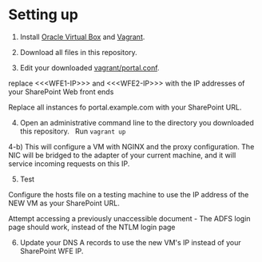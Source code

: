 # Setting up

1. Install [Oracle Virtual Box](https://www.virtualbox.org/) and [Vagrant](https://www.vagrantup.com/).

2. Download all files in this repository.

3. Edit your downloaded [vagrant/portal.conf](https://github.com/crossan007/SharePoint-Office-16-Claims-Proxy/blob/master/vagrant/portal.conf).  

replace &lt;&lt;&lt;WFE1-IP&gt;&gt;&gt; and &lt;&lt;&lt;WFE2-IP&gt;&gt;&gt; with the IP addresses of your SharePoint Web front ends

Replace all instances fo portal.example.com with your SharePoint URL.

4.  Open an administrative command line to the directory you downloaded this repository. 
  
Run ```vagrant up```

4-b) This will configure a VM with NGINX and the proxy configuration.  The NIC will be bridged to the adapter of your current machine, and it will service incoming requests on this IP.


5. Test

Configure the hosts file on a testing machine to use the IP address of the NEW VM as your SharePoint URL.

Attempt accessing a previously unaccessible document - The ADFS login page should work, instead of the NTLM login page

6.  Update your DNS A records to use the new VM's IP instead of your SharePoint WFE IP.
